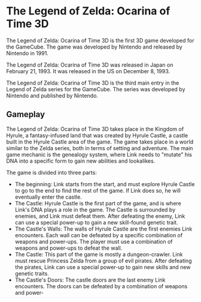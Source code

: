 # The Legend of Zelda: Ocarina of Time 3D

The Legend of Zelda: Ocarina of Time 3D is the first 3D game developed for the GameCube. The game was developed by Nintendo and released by Nintendo in 1991.

The Legend of Zelda: Ocarina of Time 3D was released in Japan on February 21, 1993. It was released in the US on December 8, 1993.

The Legend of Zelda: Ocarina of Time 3D is the third main entry in the Legend of Zelda series for the GameCube. The series was developed by Nintendo and published by Nintendo.

## Gameplay

The Legend of Zelda: Ocarina of Time 3D takes place in the Kingdom of Hyrule, a fantasy-infused land that was created by Hyrule Castle, a castle built in the Hyrule Castle area of the game. The game takes place in a world similar to the Zelda series, both in terms of setting and adventure. The main game mechanic is the genealogy system, where Link needs to "mutate" his DNA into a specific form to gain new abilities and lookalikes.

The game is divided into three parts:

*   The beginning: Link starts from the start, and must explore Hyrule Castle to go to the end to find the rest of the game. If Link does so, he will eventually enter the castle.
*   The Castle: Hyrule Castle is the first part of the game, and is where Link's DNA plays a role in the game. The Castle is surrounded by enemies, and Link must defeat them. After defeating the enemy, Link can use a special power-up to gain a new skill-found genetic trait.
*   The Castle's Walls: The walls of Hyrule Castle are the first enemies Link encounters. Each wall can be defeated by a specific combination of weapons and power-ups. The player must use a combination of weapons and power-ups to defeat the wall.
*   The Castle: This part of the game is mostly a dungeon-crawler. Link must rescue Princess Zelda from a group of evil pirates. After defeating the pirates, Link can use a special power-up to gain new skills and new genetic traits.
*   The Castle's Doors: The castle doors are the last enemy Link encounters. The doors can be defeated by a combination of weapons and power-